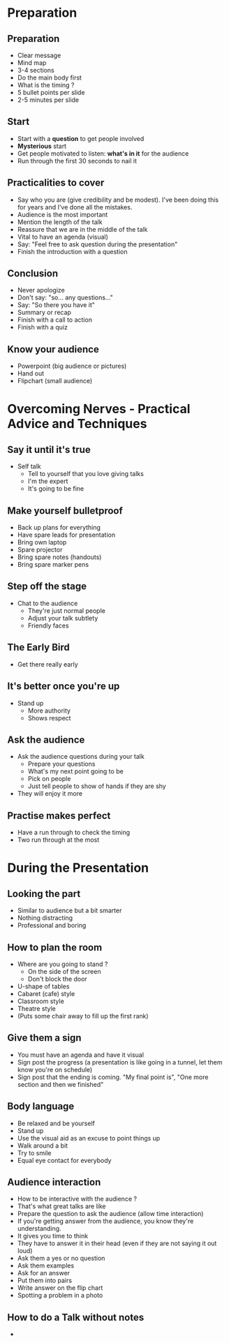 # Preparation
## Preparation
* Clear message
* Mind map
* 3-4 sections
* Do the main body first
* What is the timing ?
* 5 bullet points per slide
* 2-5 minutes per slide

## Start
* Start with a **question** to get people involved
* **Mysterious** start
* Get people motivated to listen: **what's in it** for the audience
* Run through the first 30 seconds to nail it

## Practicalities to cover

* Say who you are (give credibility and be modest). I've been doing this for years and I've done all the mistakes.
* Audience is the most important
* Mention the length of the talk
* Reassure that we are in the middle of the talk
* Vital to have an agenda (visual)
* Say: "Feel free to ask question during the presentation"
* Finish the introduction with a question

## Conclusion

* Never apologize
* Don't say: "so... any questions..."
* Say: "So there you have it"
* Summary or recap
* Finish with a call to action
* Finish with a quiz

## Know your audience

* Powerpoint (big audience or pictures)
* Hand out
* Flipchart (small audience)

# Overcoming Nerves - Practical Advice and Techniques

## Say it until it's true
* Self talk
	* Tell to yourself that you love giving talks
	* I'm the expert
	* It's going to be fine

## Make yourself bulletproof
* Back up plans for everything
* Have spare leads for presentation
* Bring own laptop
* Spare projector
* Bring spare notes (handouts)
* Bring spare marker pens

## Step off the stage
* Chat to the audience
	* They're just normal people
	* Adjust your talk subtlety
	* Friendly faces

## The Early Bird
* Get there really early

## It's better once you're up
* Stand up
	* More authority
	* Shows respect

## Ask the audience
* Ask the audience questions during your talk
	* Prepare your questions
	* What's my next point going to be
	* Pick on people
	* Just tell people to show of hands if they are shy
* They will enjoy it more

## Practise makes perfect
* Have a run through to check the timing
* Two run through at the most

# During the Presentation

## Looking the part
* Similar to audience but a bit smarter
* Nothing distracting
* Professional and boring
## How to plan the room
* Where are you going to stand ?
	* On the side of the screen
	* Don't block the door
* U-shape of tables
* Cabaret (cafe) style
* Classroom style
* Theatre style
* (Puts some chair away to fill up the first rank)

## Give them a sign
* You must have an agenda and have it visual
* Sign post the progress (a presentation is like going in a tunnel, let them know you're on schedule)
* Sign post that the ending is coming. "My final point is", "One more section and then we finished"

## Body language
* Be relaxed and be yourself
* Stand up
* Use the visual aid as an excuse to point things up
* Walk around a bit
* Try to smile
* Equal eye contact for everybody

## Audience interaction
* How to be interactive with the audience ?
* That's what great talks are like
* Prepare the question to ask the audience (allow time interaction)
* If you're getting answer from the audience, you know they're understanding.
* It gives you time to think
* They have to answer it in their head (even if they are not saying it out loud)
* Ask them a yes or no question
* Ask them examples
* Ask for an answer
* Put them into pairs
* Write answer on the flip chart
* Spotting a problem in a photo

## How to do a Talk without notes
* 